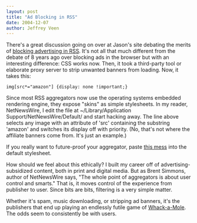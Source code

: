 ```yaml
--- 
layout: post
title: "Ad Blocking in RSS"
date: 2004-12-07
author: Jeffrey Veen
---
```

There's a great discussion going on over at Jason's site debating the merits of <a href="http://www.kottke.org/04/12/blocking-rss-advertising">blocking advertising in RSS</a>. It's not all that much different from the debate of 8 years ago over blocking ads in the browser but with an interesting difference: CSS works now. Then, it took a third-party tool or elaborate proxy server to strip unwanted banners from loading. Now, it takes this:

<code>img[src*="amazon"] {display: none !important;}</code>

Since most RSS aggregators now use the operating systems embedded rendering engine, they expose "skins" as simple stylesheets. In my reader, NetNewsWire, I edit the file at ~/Library/Application Support/NetNewsWire/Default/ and start hacking away. The line above selects any image with an attribute of 'src' containing the substring 'amazon' and switches its display off with priority. (No, that's not where the affiliate banners come from. It's just an example.)

If you really want to future-proof your aggregator, paste <a href="http://www.mozilla.org/support/firefox/adblock.html">this mess</a> into the default stylesheet.

How should we feel about this ethically? I built my career off of advertising-subsidized content, both in print and digital media. But as Brent Simmons, author of NetNewsWire says, "The whole point of aggregators is about user control and smarts." That is, it moves control of the experience from publisher to user. Since bits are bits, filtering is a very simple matter.

Whether it's spam, music downloading, or stripping ad banners, it's the publishers that end up playing an endlessly futile game of <a href="http://www.spymuseum.org/games/mole.html">Whack-a-Mole</a>. The odds seem to consistently be with users. 

&#8203;
